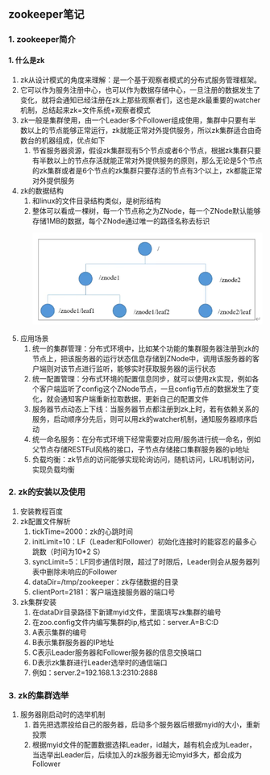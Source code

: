 ## zookeeper笔记

### 1. zookeeper简介

#### 1. 什么是zk

1. zk从设计模式的角度来理解：是一个基于观察者模式的分布式服务管理框架。
2. 它可以作为服务注册中心，也可以作为数据存储中心，一旦注册的数据发生了变化，就将会通知已经注册在zk上那些观察者们，这也是zk最重要的watcher机制，总结起来zk=文件系统+观察者模式
3. zk一般是集群使用，由一个Leader多个Follower组成使用，集群中只要有半数以上的节点能够正常运行，zk就能正常对外提供服务，所以zk集群适合由奇数台的机器组成，优点如下
   1. 节省服务器资源，假设zk集群现有5个节点或者6个节点，根据zk集群只要有半数以上的节点存活就能正常对外提供服务的原则，那么无论是5个节点的zk集群或者是6个节点的zk集群只要存活的节点有3个以上，zk都能正常对外提供服务
4. zk的数据结构
   1. 和linux的文件目录结构类似，是树形结构
   2. 整体可以看成一棵树，每一个节点称之为ZNode，每一个ZNode默认能够存储1MB的数据，每个ZNode通过唯一的路径名称去标识<p>
      ![img.png](img.png)<p>
5. 应用场景
   1. 统一的集群管理：分布式环境中，比如某个功能的集群服务器注册到zk的节点上，把该服务器的运行状态信息存储到ZNode中，调用该服务器的客户端则对该节点进行监听，能够实时获取服务器的运行状态
   2. 统一配置管理：分布式环境的配置信息同步，就可以使用zk实现，例如各个客户端监听了config这个ZNode节点，一旦config节点的数据发生了变化，就会通知客户端重新拉取数据，更新自己的配置文件
   3. 服务器节点动态上下线：当服务器节点都注册到zk上时，若有依赖关系的服务，启动顺序分先后，则可以用zk的watcher机制，通知服务器顺序启动
   4. 统一命名服务：在分布式环境下经常需要对应用/服务进行统一命名，例如父节点存储RESTFul风格的接口，子节点存储接口集群服务器的ip地址
   5. 负载均衡：zk节点的访问能够实现轮询访问，随机访问，LRU机制访问，实现负载均衡

### 2. zk的安装以及使用

1. 安装教程百度
2. zk配置文件解析
   1. tickTime=2000：zk的心跳时间
   2. initLimit=10：LF（Leader和Follower）初始化连接时的能容忍的最多心跳数（时间为10*2 S）
   3. syncLimit=5：LF同步通信时限，超过了时限后，Leader则会从服务器列表中删除未响应的Follower
   4. dataDir=/tmp/zookeeper：zk存储数据的目录
   5. clientPort=2181：客户端连接服务器的端口号
3. zk集群安装
   1. 在dataDir目录路径下新建myid文件，里面填写zk集群的编号
   2. 在zoo.config文件内编写集群的ip,格式如：server.A=B:C:D
   3. A表示集群的编号
   4. B表示集群服务器的IP地址
   5. C表示Leader服务器和Follower服务器的信息交换端口
   6. D表示zk集群进行Leader选举时的通信端口
   7. 例如：server.2=192.168.1.3:2310:2888

### 3. zk的集群选举

1. 服务器刚启动时的选举机制
   1. 首先把选票投给自己的服务器，启动多个服务器后根据myid的大小，重新投票
   2. 根据myid文件的配置数据选择Leader，id越大，越有机会成为Leader，当选举出Leader后，后续加入的zk服务器无论myid多大，都会成为Follower
